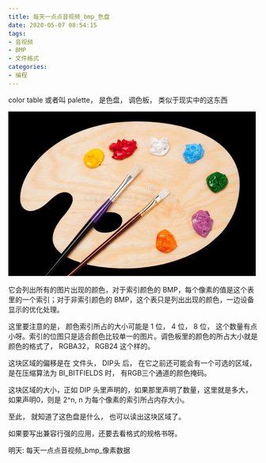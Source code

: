 ```yaml
---
title: 每天一点点音视频_bmp_色盘
date: 2020-05-07 08:54:15
tags:
- 音视频
- BMP
- 文件格式
categories:
- 编程
---
```


color table 或者叫 palette， 是色盘， 调色板， 类似于现实中的这东西

![](2020-05-07-09-01-23.png)

它会列出所有的图片出现的颜色，对于索引颜色的 BMP，每个像素的值是这个表里的一个索引；对于非索引颜色的 BMP，这个表只是列出出现的颜色，一边设备显示的优化处理。

这里要注意的是， 颜色索引所占的大小可能是 1 位， 4 位， 8 位， 这个数量有点小呀。索引的位图只是适合颜色比较单一的图片。调色板里的颜色的所占大小就是颜色的格式了， RGBA32， RGB24 这个样的。

这块区域的偏移是在 文件头， DIP头 后， 在它之前还可能会有一个可选的区域， 是在压缩算法为 BI_BITFIELDS 时， 有RGB三个通道的颜色掩码。

这块区域的大小，正如 DIP 头里声明的，如果那里声明了数量，这里就是多大，如果声明0，则是 2^n, n 为每个像素的索引所占内存大小。

至此， 就知道了这色盘是什么， 也可以读出这块区域了。

如果要写出兼容行强的应用，还要去看格式的规格书呀。

明天: 每天一点点音视频_bmp_像素数据


